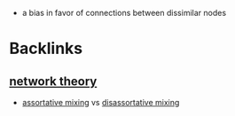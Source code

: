 - a bias in favor of connections between dissimilar nodes

# Backlinks
## [network theory](<network theory.md>)
- [assortative mixing](<assortative mixing.md>) vs [disassortative mixing](<disassortative mixing.md>)

